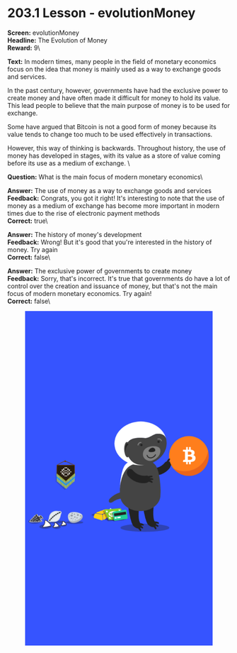 # 203.1 Lesson - evolutionMoney

**Screen:** evolutionMoney\
**Headline:** The Evolution of Money\
**Reward:** 9\

**Text:** In modern times, many people in the field of monetary economics focus on the idea that money is mainly used as a way to exchange goods and services.

In the past century, however, governments have had the exclusive power to create money and have often made it difficult for money to hold its value. This lead people to believe that the main purpose of money is to be used for exchange.

Some have argued that Bitcoin is not a good form of money because its value tends to change too much to be used effectively in transactions.

However, this way of thinking is backwards. Throughout history, the use of money has developed in stages, with its value as a store of value coming before its use as a medium of exchange.
\

**Question:** What is the main focus of modern monetary economics\

**Answer:** The use of money as a way to exchange goods and services\
**Feedback:** Congrats, you got it right! It&#x27;s interesting to note that the use of money as a medium of exchange has become more important in modern times due to the rise of electronic payment methods\
**Correct:** true\

**Answer:** The history of money&#x27;s development\
**Feedback:** Wrong! But it&#x27;s good that you&#x27;re interested in the history of money. Try again\
**Correct:** false\

**Answer:** The exclusive power of governments to create money\
**Feedback:** Sorry, that&#x27;s incorrect. It&#x27;s true that governments do have a lot of control over the creation and issuance of money, but that&#x27;s not the main focus of modern monetary economics. Try again!\
**Correct:** false\


<figure><img src="../.gitbook/assets/203-01.png" alt=""><figcaption></figcaption></figure>

